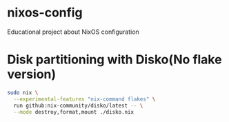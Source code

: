 # nixos-config
Educational project about NixOS configuration

# Disk partitioning with Disko(No flake version)
```bash
sudo nix \
  --experimental-features "nix-command flakes" \
  run github:nix-community/disko/latest -- \
  --mode destroy,format,mount ./disko.nix
```
